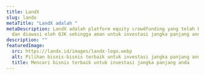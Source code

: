 ```yaml
---
title: LandX
slug: landx
metaTitle: "LandX adalah "
metaDescription: LandX adalah platform equity crowdfunding yang telah berizin
  dan diawasi oleh OJK sehingga aman untuk investasi jangka panjang anda.
description: ""
featuredImage:
  src: https://landx.id/images/landx-logo.webp
  alt: Pilihan bisnis-bisnis terbaik untuk investasi jangka panjang anda
  title: Mencari bisnis terbaik untuk investasi jangka panjang anda
---
```

